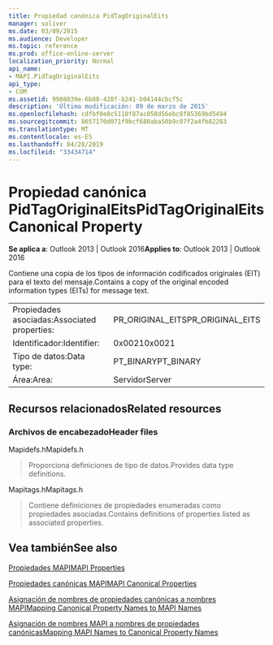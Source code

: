 ```yaml
---
title: Propiedad canónica PidTagOriginalEits
manager: soliver
ms.date: 03/09/2015
ms.audience: Developer
ms.topic: reference
ms.prod: office-online-server
localization_priority: Normal
api_name:
- MAPI.PidTagOriginalEits
api_type:
- COM
ms.assetid: 9908039e-6b88-428f-b241-b04144cbcf5c
description: 'Última modificación: 09 de marzo de 2015'
ms.openlocfilehash: cdfbf0e8c5118f87ac058d56ebc8f85369bd5494
ms.sourcegitcommit: 8657170d071f9bcf680aba50b9c07f2a4fb82283
ms.translationtype: MT
ms.contentlocale: es-ES
ms.lasthandoff: 04/28/2019
ms.locfileid: "33434714"
---
```

# <a name="pidtagoriginaleits-canonical-property"></a><span data-ttu-id="5d8f0-103">Propiedad canónica PidTagOriginalEits</span><span class="sxs-lookup"><span data-stu-id="5d8f0-103">PidTagOriginalEits Canonical Property</span></span>

  
  
<span data-ttu-id="5d8f0-104">**Se aplica a**: Outlook 2013 | Outlook 2016</span><span class="sxs-lookup"><span data-stu-id="5d8f0-104">**Applies to**: Outlook 2013 | Outlook 2016</span></span> 
  
<span data-ttu-id="5d8f0-105">Contiene una copia de los tipos de información codificados originales (EIT) para el texto del mensaje.</span><span class="sxs-lookup"><span data-stu-id="5d8f0-105">Contains a copy of the original encoded information types (EITs) for message text.</span></span>
  
|||
|:-----|:-----|
|<span data-ttu-id="5d8f0-106">Propiedades asociadas:</span><span class="sxs-lookup"><span data-stu-id="5d8f0-106">Associated properties:</span></span>  <br/> |<span data-ttu-id="5d8f0-107">PR_ORIGINAL_EITS</span><span class="sxs-lookup"><span data-stu-id="5d8f0-107">PR_ORIGINAL_EITS</span></span>  <br/> |
|<span data-ttu-id="5d8f0-108">Identificador:</span><span class="sxs-lookup"><span data-stu-id="5d8f0-108">Identifier:</span></span>  <br/> |<span data-ttu-id="5d8f0-109">0x0021</span><span class="sxs-lookup"><span data-stu-id="5d8f0-109">0x0021</span></span>  <br/> |
|<span data-ttu-id="5d8f0-110">Tipo de datos:</span><span class="sxs-lookup"><span data-stu-id="5d8f0-110">Data type:</span></span>  <br/> |<span data-ttu-id="5d8f0-111">PT_BINARY</span><span class="sxs-lookup"><span data-stu-id="5d8f0-111">PT_BINARY</span></span>  <br/> |
|<span data-ttu-id="5d8f0-112">Área:</span><span class="sxs-lookup"><span data-stu-id="5d8f0-112">Area:</span></span>  <br/> |<span data-ttu-id="5d8f0-113">Servidor</span><span class="sxs-lookup"><span data-stu-id="5d8f0-113">Server</span></span>  <br/> |
   
## <a name="related-resources"></a><span data-ttu-id="5d8f0-114">Recursos relacionados</span><span class="sxs-lookup"><span data-stu-id="5d8f0-114">Related resources</span></span>

### <a name="header-files"></a><span data-ttu-id="5d8f0-115">Archivos de encabezado</span><span class="sxs-lookup"><span data-stu-id="5d8f0-115">Header files</span></span>

<span data-ttu-id="5d8f0-116">Mapidefs.h</span><span class="sxs-lookup"><span data-stu-id="5d8f0-116">Mapidefs.h</span></span>
  
> <span data-ttu-id="5d8f0-117">Proporciona definiciones de tipo de datos.</span><span class="sxs-lookup"><span data-stu-id="5d8f0-117">Provides data type definitions.</span></span>
    
<span data-ttu-id="5d8f0-118">Mapitags.h</span><span class="sxs-lookup"><span data-stu-id="5d8f0-118">Mapitags.h</span></span>
  
> <span data-ttu-id="5d8f0-119">Contiene definiciones de propiedades enumeradas como propiedades asociadas.</span><span class="sxs-lookup"><span data-stu-id="5d8f0-119">Contains definitions of properties listed as associated properties.</span></span>
    
## <a name="see-also"></a><span data-ttu-id="5d8f0-120">Vea también</span><span class="sxs-lookup"><span data-stu-id="5d8f0-120">See also</span></span>



[<span data-ttu-id="5d8f0-121">Propiedades MAPI</span><span class="sxs-lookup"><span data-stu-id="5d8f0-121">MAPI Properties</span></span>](mapi-properties.md)
  
[<span data-ttu-id="5d8f0-122">Propiedades canónicas MAPI</span><span class="sxs-lookup"><span data-stu-id="5d8f0-122">MAPI Canonical Properties</span></span>](mapi-canonical-properties.md)
  
[<span data-ttu-id="5d8f0-123">Asignación de nombres de propiedades canónicas a nombres MAPI</span><span class="sxs-lookup"><span data-stu-id="5d8f0-123">Mapping Canonical Property Names to MAPI Names</span></span>](mapping-canonical-property-names-to-mapi-names.md)
  
[<span data-ttu-id="5d8f0-124">Asignación de nombres MAPI a nombres de propiedades canónicas</span><span class="sxs-lookup"><span data-stu-id="5d8f0-124">Mapping MAPI Names to Canonical Property Names</span></span>](mapping-mapi-names-to-canonical-property-names.md)

